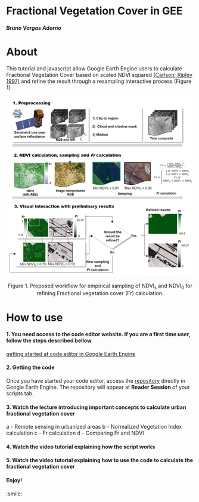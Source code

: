 <div class="fluid-row" id="header">
    <h1 class="title toc-ignore">Fractional Vegetation Cover in GEE</h1>
    <h4 class="author"><em>Bruno Vargas Adorno</em></h4>
</div>

# About

This tutorial and javascript allow Google Earth Engine users to calculate Fractional Vegetation Cover based on scaled NDVI squared [(Carlson; Ripley 1997)](https://www.sciencedirect.com/science/article/pii/S0034425797001041) and refine the result through a resampling interactive process (Figure 1). 

![processing](https://github.com/badorno/fractionalvegetationcover/blob/main/figs/processing_corrected.png)

<p align="center">
Figure 1. Proposed workflow for empirical sampling of NDVI<sub>s</sub> and NDVI<sub>0</sub> for refining Fractional vegetation cover (Fr) calculation.
</p>


# How to use

<h4>1. You need access to the code editor website. If you are a first time user, follow the steps described bellow </h4> 

[getting started at code editor in Google Earth Engine](https://developers.google.com/earth-engine/guides/quickstart_javascript)


<h4>2. Getting the code</h4>

Once you have started your code editor, access the [repository](https://code.earthengine.google.com/?scriptPath=users%2Fbrunoadornoflorestal%2Ffractionalvegetationcover%3AFr_refined) directly in Google Earth Engine. The repository will appear at <b>Reader Session</b> of your scripts tab.

<h4>3. Watch the lecture introducing important concepts to calculate urban fractional vegetation cover </h4>

a - Remote sensing in urbanized areas
b - Normalized Vegetation Index calculation
c - Fr calculation
d - Comparing Fr and NDVI

<h4>4. Watch the video tutorial explaining how the script works </h4>

<h4>5. Watch the video tutorial explaining how to use the code to calculate the fractional vegetation cover </h4>


<h4>Enjoy!</h4>
:smile:
